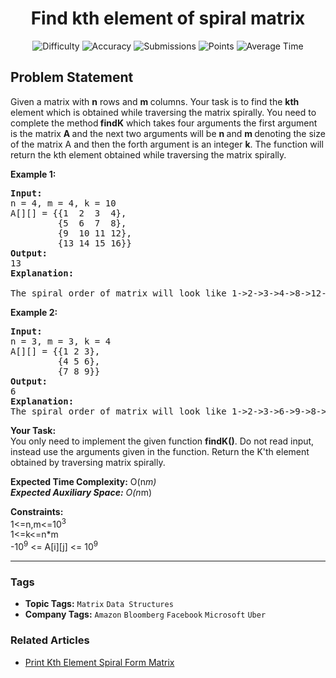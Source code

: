 <h1 align="center">Find kth element of spiral matrix</h1>

<p align="center">
  <img alt="Difficulty" title="Difficulty" src="https://custom-icon-badges.demolab.com/badge/Difficulty: Medium-1F222E?style=for-the-badge&logoColor=white&logo=fire"/>
  <img alt="Accuracy" title="Accuracy" src="https://custom-icon-badges.demolab.com/badge/Accuracy: 50.66%25-1F222E?style=for-the-badge&logoColor=white&logo=target"/>
  <img alt="Submissions" title="Submissions" src="https://custom-icon-badges.demolab.com/badge/Submissions: 53K+-1F222E?style=for-the-badge&logoColor=white&logo=repo"/>
  <img alt="Points" title="Points" src="https://custom-icon-badges.demolab.com/badge/Points: 4-1F222E?style=for-the-badge&logoColor=white&logo=award"/>
  <img alt="Average Time" title="Average Time" src="https://custom-icon-badges.demolab.com/badge/Average%20Time: 20m-1F222E?style=for-the-badge&logoColor=white&logo=clock"/>
</p>

## Problem Statement

Given a matrix with <b>n</b> rows and <b>m </b>columns. Your task is to find the <b>kth</b> element which is obtained while traversing the matrix spirally. You need to complete the method<b> findK</b> which takes four arguments the first argument is the matrix <b>A </b>and the next two arguments will be <b>n </b>and <b>m </b>denoting the size of the matrix A and then the forth argument is an integer <b>k</b>. The function will return the kth element obtained while traversing the matrix spirally.

<b>Example 1</b><b>:</b>

<pre><b>Input:
</b>n = 4, m = 4, k = 10
A[][] = {{1  2  3  4},
         {5  6  7  8},
         {9  10 11 12},<br>         {13 14 15 16}}
<b>Output:
</b>13<b>
Explanation:<br></b>
The spiral order of matrix will look like 1->2->3->4->8->12->16->15->14->13->9->5->6->7->11->10. So the 10th element in this order is 13. </pre>

<b>Example 2</b><b>:</b>

<pre><b>Input:
</b>n = 3, m = 3, k = 4
A[][] = {{1 2 3},
         {4 5 6},
         {7 8 9}}
<b>Output:
</b>6<b>
Explanation:</b>
The spiral order of matrix will look like 1->2->3->6->9->8->7->4->5. So the 4th element in this order is 6.</pre>

<b>Your Task:</b><br>You only need to implement the given function <b>findK()</b>. Do not read input, instead use the arguments given in the function. Return the K'th element obtained by traversing matrix spirally.

<b>Expected Time Complexity:</b> O(n*m)<br><b>Expected Auxiliary Space:</b> O(n*m)

<b>Constraints:</b><br>1<=n,m<=10<sup>3</sup><br>1<=k<=n*m<br>-10<sup>9</sup> <= A[i][j] <= 10<sup>9</sup>


<hr>

### Tags
- **Topic Tags:** `Matrix` `Data Structures`
- **Company Tags:** `Amazon` `Bloomberg` `Facebook` `Microsoft` `Uber`

### Related Articles
- [Print Kth Element Spiral Form Matrix](https://www.geeksforgeeks.org/print-kth-element-spiral-form-matrix/)
